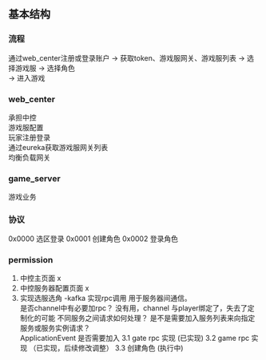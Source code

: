 ## 基本结构

### 流程
通过web_center注册或登录账户 -> 获取token、游戏服网关、游戏服列表 -> 选择游戏服 -> 选择角色\
 -> 进入游戏

### web_center
承担中控\
游戏服配置\
玩家注册登录\
通过eureka获取游戏服网关列表\
均衡负载网关

### game_server
游戏业务


### 协议
0x0000  选区登录
0x0001  创建角色
0x0002  登录角色



### permission
1. 中控主页面 x
2. 中控服务器配置页面 x
3. 实现选服选角 -kafka 实现rpc调用 用于服务器间通信。\
   是否channel中有必要加rpc？ 没有用，channel 与player绑定了，失去了定制化的可能
   不同服务之间请求如何处理？
   是不是需要加入服务列表来向指定服务或服务实例请求？\
   ApplicationEvent 是否需要加入
   3.1  gate rpc 实现  (已实现)
   3.2  game rpc 实现 （已实现，后续修改调整）
   3.3  创建角色 (执行中)
